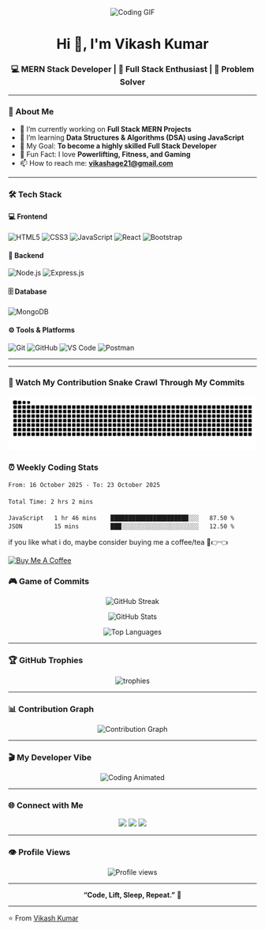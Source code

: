 <!-- Profile README for Vikash Kumar (MERN Stack Developer) -->

<p align="center">
  <img src="https://imgs.search.brave.com/xqOSlmZgQPsyztBJ3_ecDo1CWAdz_SyG7t6Y8yP_pzQ/rs:fit:860:0:0:0/g:ce/aHR0cHM6Ly93d3cu/YW5pbWF0ZWRpbWFn/ZXMub3JnL2RhdGEv/bWVkaWEvMjA5L2Fu/aW1hdGVkLWNhdC1p/bWFnZS0wMDcyLmdp/Zg.gif" width="30%" alt="Coding GIF">
</p>

<h1 align="center">Hi 👋, I'm Vikash Kumar</h1>
<h3 align="center">💻 MERN Stack Developer | 🚀 Full Stack Enthusiast | 🌟 Problem Solver</h3>

---

### 🧠 About Me

- 🔭 I’m currently working on **Full Stack MERN Projects**
- 🌱 I’m learning **Data Structures & Algorithms (DSA) using JavaScript**
- 🎯 My Goal: **To become a highly skilled Full Stack Developer**
- 🧩 Fun Fact: I love **Powerlifting, Fitness, and Gaming**
- 📫 How to reach me: **[vikashage21@gmail.com](mailto:vikashage21@gmail.com)**

---

### 🛠️ Tech Stack

#### 💻 Frontend
![HTML5](https://img.shields.io/badge/HTML5-E34F26?style=for-the-badge&logo=html5&logoColor=white)
![CSS3](https://img.shields.io/badge/CSS3-1572B6?style=for-the-badge&logo=css3&logoColor=white)
![JavaScript](https://img.shields.io/badge/JavaScript-FFD700?style=for-the-badge&logo=javascript&logoColor=black)
![React](https://img.shields.io/badge/React-20232A?style=for-the-badge&logo=react&logoColor=61DAFB)
![Bootstrap](https://img.shields.io/badge/Bootstrap-563D7C?style=for-the-badge&logo=bootstrap&logoColor=white)

#### 🧩 Backend
![Node.js](https://img.shields.io/badge/Node.js-43853D?style=for-the-badge&logo=node.js&logoColor=white)
![Express.js](https://img.shields.io/badge/Express.js-404D59?style=for-the-badge)

#### 🗄️ Database
![MongoDB](https://img.shields.io/badge/MongoDB-4EA94B?style=for-the-badge&logo=mongodb&logoColor=white)

#### ⚙️ Tools & Platforms
![Git](https://img.shields.io/badge/Git-F05032?style=for-the-badge&logo=git&logoColor=white)
![GitHub](https://img.shields.io/badge/GitHub-181717?style=for-the-badge&logo=github)
![VS Code](https://img.shields.io/badge/VS_Code-0078D4?style=for-the-badge&logo=visual-studio-code&logoColor=white)
![Postman](https://img.shields.io/badge/Postman-F76935?style=for-the-badge&logo=postman&logoColor=white)

---


---

### 🐍 Watch My Contribution Snake Crawl Through My Commits

<p align="center">
  <img src="https://raw.githubusercontent.com/vikashage21/vikashage21/output/github-contribution-grid-snake.svg" alt="snake animation" />
</p>



### ⏰ Weekly Coding Stats

<!--START_SECTION:waka-->

```txt
From: 16 October 2025 - To: 23 October 2025

Total Time: 2 hrs 2 mins

JavaScript   1 hr 46 mins    ██████████████████████░░░   87.50 %
JSON         15 mins         ███░░░░░░░░░░░░░░░░░░░░░░   12.50 %
```

<!--END_SECTION:waka-->


if you like what i do, maybe consider buying me a coffee/tea 🥺👉👈

<a href="https://www.buymeacoffee.com/abhisheknaiidu" target="_blank"><img src="https://cdn.buymeacoffee.com/buttons/v2/default-red.png" alt="Buy Me A Coffee" width="150" ></a>



### 🎮 Game of Commits

<p align="center">
  <img src="https://github-readme-streak-stats.herokuapp.com?user=vikashage21&theme=tokyonight" alt="GitHub Streak" />
</p>

<p align="center">
  <img src="https://github-readme-stats.vercel.app/api?username=vikashage21&show_icons=true&theme=react" alt="GitHub Stats" />
</p>

<p align="center">
  <img src="https://github-readme-stats.vercel.app/api/top-langs/?username=vikashage21&layout=compact&theme=tokyonight" alt="Top Languages" />
</p>

---

### 🏆 GitHub Trophies

<p align="center">
  <img src="https://github-profile-trophy.vercel.app/?username=vikashage21&theme=radical&no-frame=false&no-bg=true&margin-w=4" alt="trophies"/>
</p>

---

### 📊 Contribution Graph

<p align="center">
  <img src="https://github-readme-activity-graph.vercel.app/graph?username=vikashage21&theme=react-dark" alt="Contribution Graph" />
</p>

---

### 🎬 My Developer Vibe

<p align="center">
  <img src="https://media.giphy.com/media/du3J3cXyzhj75IOgvA/giphy.gif" width="300" alt="Coding Animated">
</p>

---

### 🌐 Connect with Me

<p align="center">
  <a href="mailto:vikashage21@gmail.com"><img src="https://img.shields.io/badge/Email-D14836?style=for-the-badge&logo=gmail&logoColor=white"></a>
  <a href="https://www.linkedin.com/in/vikashage21" target="_blank"><img src="https://img.shields.io/badge/LinkedIn-0077B5?style=for-the-badge&logo=linkedin&logoColor=white"></a>
  <a href="https://github.com/vikashage21" target="_blank"><img src="https://img.shields.io/badge/GitHub-100000?style=for-the-badge&logo=github&logoColor=white"></a>
</p>

---

### 👁️ Profile Views
<p align="center">
  <img src="https://komarev.com/ghpvc/?username=vikashage21&style=for-the-badge&color=brightgreen" alt="Profile views" />
</p>

---

<p align="center">
  <b>“Code, Lift, Sleep, Repeat.”</b> 💪
</p>

---

⭐ From [Vikash Kumar](https://github.com/vikashage21)
